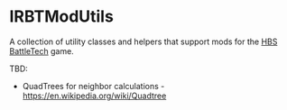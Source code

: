 # IRBTModUtils
A collection of utility classes and helpers that support mods for the [HBS BattleTech](http://battletechgame.com/) game.

TBD:
* QuadTrees for neighbor calculations - https://en.wikipedia.org/wiki/Quadtree

